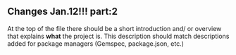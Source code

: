 ## Changes Jan.12!!! part:2

At the top of the file there should be a short introduction and/ or overview that explains **what** the project is. This description should match descriptions added for package managers (Gemspec, package.json, etc.)

